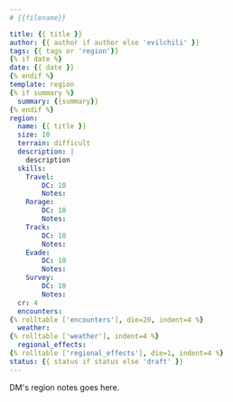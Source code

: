 ```yaml
---
# {{filename}}

title: {{ title }}
author: {{ author if author else 'evilchili' }}
tags: {{ tags or 'region'}}
{% if date %}
date: {{ date }}
{% endif %}
template: region
{% if summary %}
  summary: {{summary}}
{% endif %}
region:
  name: {{ title }}
  size: 10
  terrain: difficult
  description: |
    description
  skills:
    Travel:
        DC: 10
        Notes:
    Rorage:
        DC: 10
        Notes:
    Track:
        DC: 10
        Notes:
    Evade:
        DC: 10
        Notes:
    Survey:
        DC: 10
        Notes:
  cr: 4
  encounters:
{% rolltable ['encounters'], die=20, indent=4 %}
  weather:
{% rolltable ['weather'], indent=4 %}
  regional_effects:
{% rolltable ['regional_effects'], die=1, indent=4 %}
status: {{ status if status else 'draft' }}
---
```


DM's region notes goes here.
